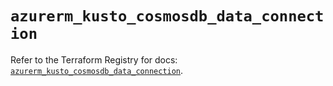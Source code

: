 # `azurerm_kusto_cosmosdb_data_connection`

Refer to the Terraform Registry for docs: [`azurerm_kusto_cosmosdb_data_connection`](https://registry.terraform.io/providers/hashicorp/azurerm/4.21.0/docs/resources/kusto_cosmosdb_data_connection).
